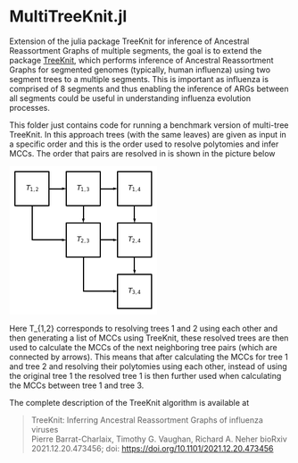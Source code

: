 # MultiTreeKnit.jl
Extension of the julia package TreeKnit for inference of Ancestral Reassortment Graphs of multiple segments, the goal is to extend the package [TreeKnit](https://pierrebarrat.github.io/TreeKnit.jl), which performs inference of Ancestral Reassortment Graphs for segmented genomes (typically, human influenza) using two segment trees to a multiple segments. This is important as influenza is comprised of 8 segments and thus enabling the inference of ARGs between all segments could be useful in understanding influenza evolution processes. 

This folder just contains code for running a benchmark version of multi-tree TreeKnit. 
In this approach trees (with the same leaves) are given as input in a specific order and this is the order used to resolve polytomies and infer MCCs. The order that pairs are resolved in is shown in the picture below 

![plot](./Pictures/resolution_order.png)

Here T_{1,2} corresponds to resolving trees 1 and 2 using each other and then generating a list of MCCs using TreeKnit, these resolved trees are then used to calculate the MCCs of the next neighboring tree pairs (which are connected by arrows). This means that after calculating the MCCs for tree 1 and tree 2 and resolving their polytomies using each other, instead of using the original tree 1 the resolved tree 1 is then further used when calculating the MCCs between tree 1 and tree 3. 

The complete description of the TreeKnit algorithm is available at
> TreeKnit: Inferring Ancestral Reassortment Graphs of influenza viruses   
> Pierre Barrat-Charlaix, Timothy G. Vaughan, Richard A. Neher
> bioRxiv 2021.12.20.473456; doi: https://doi.org/10.1101/2021.12.20.473456
